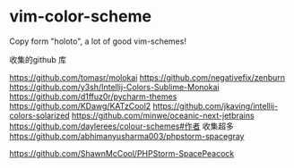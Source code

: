 # vim-color-scheme
Copy form "holoto", a lot of good vim-schemes!

收集的github 库

https://github.com/tomasr/molokai
https://github.com/negativefix/zenburn
https://github.com/y3sh/Intellij-Colors-Sublime-Monokai
https://github.com/d1ffuz0r/pycharm-themes
https://github.com/KDawg/KATzCool2 
https://github.com/jkaving/intellij-colors-solarized 
https://github.com/minwe/oceanic-next-jetbrains
https://github.com/daylerees/colour-schemes#作者 收集超多
https://github.com/abhimanyusharma003/phpstorm-spacegray

https://github.com/ShawnMcCool/PHPStorm-SpacePeacock
